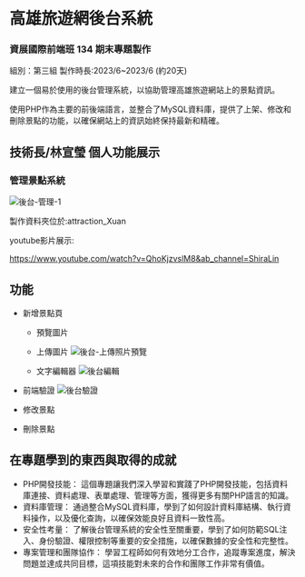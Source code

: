 # 高雄旅遊網後台系統

### 資展國際前端班 134 期末專題製作
組別：第三組
製作時長:2023/6~2023/6  (約20天)

建立一個易於使用的後台管理系統，以協助管理高雄旅遊網站上的景點資訊。

使用PHP作為主要的前後端語言，並整合了MySQL資料庫，提供了上架、修改和刪除景點的功能，以確保網站上的資訊始終保持最新和精確。




## 技術長/林宣瑩  個人功能展示
### 管理景點系統
![後台-管理-1](https://github.com/XuanYing0915/PHP-project/assets/133011607/2b5bc103-2919-45a2-8aa1-8bf4426b51e7)



製作資料夾位於:attraction_Xuan


youtube影片展示:

https://www.youtube.com/watch?v=QhoKjzvslM8&ab_channel=ShiraLin


功能
---------------
- 新增景點頁
  
  - 預覽圖片
  
  - 上傳圖片
  ![後台-上傳照片預覽](https://github.com/XuanYing0915/PHP-project/assets/133011607/47b24bc3-ef25-41cf-9759-aa2e40f34f81)

  - 文字編輯器
  ![後台編輯](https://github.com/XuanYing0915/PHP-project/assets/133011607/9b173c9a-8573-4d57-91dc-6491656f72b1)

- 前端驗證
  ![後台驗證](https://github.com/XuanYing0915/PHP-project/assets/133011607/6d6f703d-2c6d-40d5-88a9-e11ef6a8bc65)

- 修改景點
- 刪除景點


在專題學到的東西與取得的成就
-------------------------
- PHP開發技能： 這個專題讓我們深入學習和實踐了PHP開發技能，包括資料庫連接、資料處理、表單處理、管理等方面，獲得更多有關PHP語言的知識。
- 資料庫管理： 通過整合MySQL資料庫，學到了如何設計資料庫結構、執行資料操作，以及優化查詢，以確保效能良好且資料一致性高。
- 安全性考量： 了解後台管理系統的安全性至關重要，學到了如何防範SQL注入、身份驗證、權限控制等重要的安全措施，以確保數據的安全性和完整性。
- 專案管理和團隊協作： 學習工程師如何有效地分工合作，追蹤專案進度，解決問題並達成共同目標，這項技能對未來的合作和團隊工作非常有價值。

